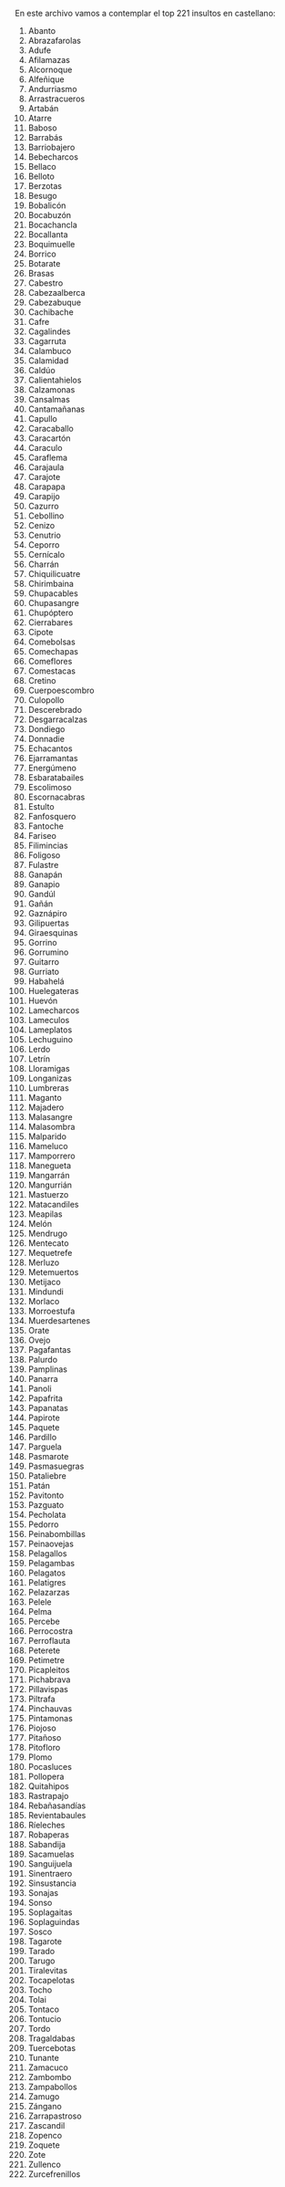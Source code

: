 En este archivo vamos a contemplar el top 221 insultos en castellano:

1.	Abanto
2.	Abrazafarolas
3.	Adufe
4.	Afilamazas
5.	Alcornoque
6.	Alfeñique
7.	Andurriasmo
8.	Arrastracueros
9.	Artabán
10.	Atarre
11.	Baboso
12.	Barrabás
13.	Barriobajero
14.	Bebecharcos
15.	Bellaco
16.	Belloto
17.	Berzotas
18.	Besugo
19.	Bobalicón
20.	Bocabuzón
21.	Bocachancla
22.	Bocallanta
23.	Boquimuelle
24.	Borrico
25.	Botarate
26.	Brasas
27.	Cabestro
28.	Cabezaalberca
29.	Cabezabuque
30.	Cachibache
31.	Cafre
32.	Cagalindes
33.	Cagarruta
34.	Calambuco
35.	Calamidad
36.	Caldúo
37.	Calientahielos
38.	Calzamonas
39.	Cansalmas
40.	Cantamañanas
41.	Capullo
42.	Caracaballo
43.	Caracartón
44.	Caraculo
45.	Caraflema
46.	Carajaula
47.	Carajote
48.	Carapapa
49.	Carapijo
50.	Cazurro
51.	Cebollino
52.	Cenizo
53.	Cenutrio
54.	Ceporro
55.	Cernícalo
56.	Charrán
57.	Chiquilicuatre
58.	Chirimbaina
59.	Chupacables
60.	Chupasangre
61.	Chupóptero
62.	Cierrabares
63.	Cipote
64.	Comebolsas
65.	Comechapas
66.	Comeflores
67.	Comestacas
68.	Cretino
69.	Cuerpoescombro
70.	Culopollo
71.	Descerebrado
72.	Desgarracalzas
73.	Dondiego
74.	Donnadie
75.	Echacantos
76.	Ejarramantas
77.	Energúmeno
78.	Esbaratabailes
79.	Escolimoso
80.	Escornacabras
81.	Estulto
82.	Fanfosquero
83.	Fantoche
84.	Fariseo
85.	Filimincias
86.	Foligoso
87.	Fulastre
88.	Ganapán
89.	Ganapio
90.	Gandúl
91.	Gañán
92.	Gaznápiro
93.	Gilipuertas
94.	Giraesquinas
95.	Gorrino
96.	Gorrumino
97.	Guitarro
98.	Gurriato
99.	Habahelá
100.	Huelegateras
101.	Huevón
102.	Lamecharcos
103.	Lameculos
104.	Lameplatos
105.	Lechuguino
106.	Lerdo
107.	Letrín
108.	Lloramigas
109.	Longanizas
110.	Lumbreras
111.	Maganto
112.	Majadero
113.	Malasangre
114.	Malasombra
115.	Malparido
116.	Mameluco
117.	Mamporrero
118.	Manegueta
119.	Mangarrán
120.	Mangurrián
121.	Mastuerzo
122.	Matacandiles
123.	Meapilas
124.	Melón
125.	Mendrugo
126.	Mentecato
127.	Mequetrefe
128.	Merluzo
129.	Metemuertos
130.	Metijaco
131.	Mindundi
132.	Morlaco
133.	Morroestufa
134.	Muerdesartenes
135.	Orate
136.	Ovejo
137.	Pagafantas
138.	Palurdo
139.	Pamplinas
140.	Panarra
141.	Panoli
142.	Papafrita
143.	Papanatas
144.	Papirote
145.	Paquete
146.	Pardillo
147.	Parguela
148.	Pasmarote
149.	Pasmasuegras
150.	Pataliebre
151.	Patán
152.	Pavitonto
153.	Pazguato
154.	Pecholata
155.	Pedorro
156.	Peinabombillas
157.	Peinaovejas
158.	Pelagallos
159.	Pelagambas
160.	Pelagatos
161.	Pelatigres
162.	Pelazarzas
163.	Pelele
164.	Pelma
165.	Percebe
166.	Perrocostra
167.	Perroflauta
168.	Peterete
169.	Petimetre
170.	Picapleitos
171.	Pichabrava
172.	Pillavispas
173.	Piltrafa
174.	Pinchauvas
175.	Pintamonas
176.	Piojoso
177.	Pitañoso
178.	Pitofloro
179.	Plomo
180.	Pocasluces
181.	Pollopera
182.	Quitahipos
183.	Rastrapajo
184.	Rebañasandías
185.	Revientabaules
186.	Ríeleches
187.	Robaperas
188.	Sabandija
189.	Sacamuelas
190.	Sanguijuela
191.	Sinentraero
192.	Sinsustancia
193.	Sonajas
194.	Sonso
195.	Soplagaitas
196.	Soplaguindas
197.	Sosco
198.	Tagarote
199.	Tarado
200.	Tarugo
201.	Tiralevitas
202.	Tocapelotas
203.	Tocho
204.	Tolai
205.	Tontaco
206.	Tontucio
207.	Tordo
208.	Tragaldabas
209.	Tuercebotas
210.	Tunante
211.	Zamacuco
212.	Zambombo
213.	Zampabollos
214.	Zamugo
215.	Zángano
216.	Zarrapastroso
217.	Zascandil
218.	Zopenco
219.	Zoquete
220.	Zote
221.	Zullenco
222.	Zurcefrenillos
